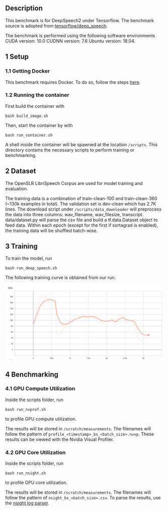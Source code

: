 ## Description
This benchmark is for DeepSpeech2 under Tensorflow. The benchmark source is adopted from [tensorflow/deep_speech](https://github.com/tensorflow/models/tree/master/research/deep_speech).

The benchmark is performed using the following software environments CUDA version: 10.0 CUDNN version: 7.6 Ubuntu version: 18.04.

## 1 Setup
### 1.1 Getting Docker
This benchmark requires Docker. To do so, follow the steps [here](https://docs.docker.com/engine/install/).

### 1.2 Running the container
First build the container with 
```
bash build_image.sh
```

Then, start the container by with
```
bash run_container.sh
```
A shell inside the container will be spawned at the location `/scripts`. This directory contains the necessary scripts to perform training or benchmarking.


## 2 Dataset
The OpenSLR LibriSpeech Corpus are used for model training and evaluation.

The training data is a combination of train-clean-100 and train-clean-360 (~130k examples in total). The validation set is dev-clean which has 2.7K lines. 
The download script under `/scripts/data_downloader` will preprocess the data into three columns: wav_filename, wav_filesize, transcript. data/dataset.py will parse the csv file and build a tf.data.Dataset object to feed data. 
Within each epoch (except for the first if sortagrad is enabled), the training data will be shuffled batch-wise.

## 3 Training
To train the model, run
```
bash run_deep_speech.sh
```

The following training curve is obtained from our run.

![training curve](figures/TrainingCurve_loss.png)


## 4 Benchmarking
### 4.1 GPU Compute Utilization
Inside the scripts folder, run
```
bash run_nvprof.sh
```
to profile GPU compute utilization.

The results will be stored in `/scratch/measurements`. The filenames will follow the pattern of `profile_<timestamp>_bs_<batch_size>.nvvp`. These results can be viewed with the Nvidia Visual Profiler. 

### 4.2 GPU Core Utilization
Inside the scripts folder, run
```
bash run_nsight.sh
```
to profile GPU core utilization.

The results will be stored in `/scratch/measurements`. The filenames will follow the pattern of `nsight_bs_<batch_size>.csv`. To parse the results, use the [nsight log parser](/Core-Utilization-Analyzer).

